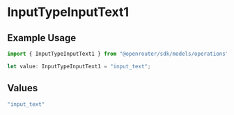 # InputTypeInputText1

## Example Usage

```typescript
import { InputTypeInputText1 } from "@openrouter/sdk/models/operations";

let value: InputTypeInputText1 = "input_text";
```

## Values

```typescript
"input_text"
```
